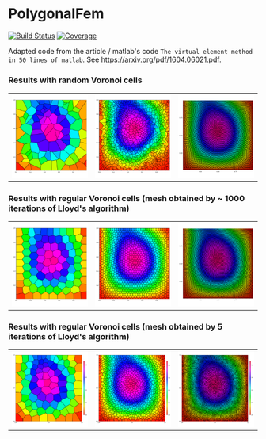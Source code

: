 # PolygonalFem

[![Build Status](https://travis-ci.com/edljk/PolygonalFem.jl.svg?branch=main)](https://travis-ci.com/edljk/PolygonalFem.jl)
[![Coverage](https://codecov.io/gh/edljk/PolygonalFem.jl/branch/main/graph/badge.svg)](https://codecov.io/gh/edljk/PolygonalFem.jl)

Adapted code from the article / matlab's code `The virtual element method in 50 lines of matlab`. See https://arxiv.org/pdf/1604.06021.pdf.

### Results with random Voronoi cells

<table>
<tr>
    <td>
        <img src="https://github.com/edljk/PolygonalFem.jl/blob/main/test/figures/squarepolmesh_coarse_100.png" style=width:200px>
     </td>
     <td>
         <img src="https://github.com/edljk/PolygonalFem.jl/blob/main/test/figures/squarepolmesh_coarse_1000.png"  style=width:200px>
    </td>
     <td>
         <img src="https://github.com/edljk/PolygonalFem.jl/blob/main/test/figures/squarepolmesh_coarse_10000.png"  style=width:200px>
    </td>
</tr>
</table>

### Results with regular Voronoi cells (mesh obtained by ~ 1000 iterations of Lloyd's  algorithm)
<table>
<tr>
    <td>
         <img src="https://github.com/edljk/PolygonalFem.jl/blob/main/test/figures/squarepolmesh_100.png"  style=width:200px>
     </td>
     <td>
         <img src="https://github.com/edljk/PolygonalFem.jl/blob/main/test/figures/squarepolmesh_1000.png"  style=width:200px>
    </td>
     <td>
         <img src="https://github.com/edljk/PolygonalFem.jl/blob/main/test/figures/squarepolmesh_10000.png"  style=width:200px>
    </td>
</tr>
</table>


### Results with regular Voronoi cells (mesh obtained by 5 iterations of Lloyd's algorithm)
<table>
<tr>
    <td>
        <img src="https://github.com/edljk/PolygonalFem.jl/blob/main/test/figures/squarepolmesh_lesscoarse_100.png" style=width:200px>
     </td>
     <td>
         <img src="https://github.com/edljk/PolygonalFem.jl/blob/main/test/figures/squarepolmesh_lesscoarse_1000.png"  style=width:200px>
    </td>
     <td>
         <img src="https://github.com/edljk/PolygonalFem.jl/blob/main/test/figures/squarepolmesh_lesscoarse_10000.png"  style=width:200px>
    </td>
</tr>
</table>
